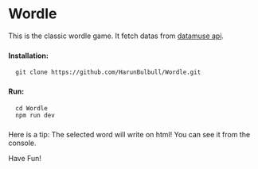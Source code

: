 # Wordle

This is the classic wordle game. It fetch datas from [datamuse api](https://www.datamuse.com/api/).
### 

#### Installation:

```http
  git clone https://github.com/HarunBulbull/Wordle.git
```

###

#### Run:

```http
  cd Wordle
  npm run dev
```

###

Here is a tip: The selected word will write on html! You can see it from the console.

Have Fun!

